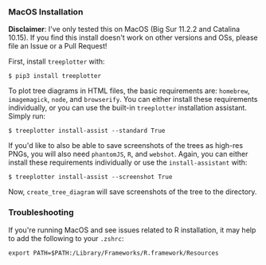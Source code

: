 ### MacOS Installation
**Disclaimer**: I've only tested this on MacOS (Big Sur 11.2.2 and Catalina 10.15). If you find this install doesn't work on other versions and OSs, please file an Issue or a Pull Request! 

First, install `treeplotter` with:
```
$ pip3 install treeplotter
```
To plot tree diagrams in HTML files, the basic requirements are: `homebrew`, `imagemagick`, `node`, and `browserify`. You can either install these requirements individually, or you can use the built-in `treeplotter` installation assistant. Simply run: 
```
$ treeplotter install-assist --standard True
```
If you'd like to also be able to save screenshots of the trees as high-res PNGs, you will also need `phantomJS`, `R`, and `webshot`. Again, you can either install these requirements individually or use the `install-assistant` with:
```
$ treeplotter install-assist --screenshot True
```

Now, `create_tree_diagram` will save screenshots of the tree to the directory.  

### Troubleshooting
If you're running MacOS and see issues related to R installation, it may help to add the following to your `.zshrc`:
```
export PATH=$PATH:/Library/Frameworks/R.framework/Resources
```